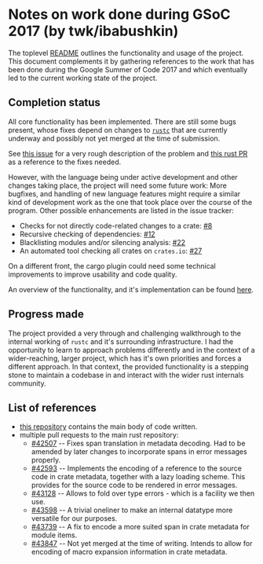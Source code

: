 # Notes on work done during GSoC 2017 (by twk/ibabushkin)
The toplevel [README](https://github.com/ibabushkin/rust-semverver/blob/master/README.md)
outlines the functionality and usage of the project. This document complements it by
gathering references to the work that has been done during the Google Summer of Code 2017
and which eventually led to the current working state of the project.

## Completion status
All core functionality has been implemented. There are still some bugs present, whose
fixes depend on changes to [`rustc`](https://github.com/rust-lang/rust) that are currently
underway and possibly not yet merged at the time of submission.

See [this issue](https://github.com/ibabushkin/rust-semverver/issues/24) for a very rough
description of the problem and [this rust PR](https://github.com/rust-lang/rust/pull/43847)
as a reference to the fixes needed.

However, with the language being under active development and other changes taking place,
the project will need some future work: More bugfixes, and handling of new language
features might require a similar kind of development work as the one that took place over
the course of the program. Other possible enhancements are listed in the issue tracker:

* Checks for not directly code-related changes to a crate:
  [#8](https://github.com/ibabushkin/rust-semverver/issues/8)
* Recursive checking of dependencies:
  [#12](https://github.com/ibabushkin/rust-semverver/issues/12)
* Blacklisting modules and/or silencing analysis:
  [#22](https://github.com/ibabushkin/rust-semverver/issues/22)
* An automated tool checking all crates on `crates.io`:
  [#27](https://github.com/ibabushkin/rust-semverver/issues/27)

On a different front, the cargo plugin could need some technical improvements to improve
usability and code quality.

An overview of the functionality, and it's implementation can be found
[here](https://github.com/ibabushkin/rust-semverver/blob/master/doc/impl_notes.md).

## Progress made
The project provided a very through and challenging walkthrough to the internal working of
`rustc` and it's surrounding infrastructure. I had the opportunity to learn to approach
problems differently and in the context of a wider-reaching, larger project, which has
it's own priorities and forces a different approach. In that context, the provided
functionality is a stepping stone to maintain a codebase in and interact with the wider
rust internals community.

## List of references
* [this repository](https://github.com/ibabushkin/rust-semverver) contains the main body
  of code written.
* multiple pull requests to the main rust repository:
  * [#42507](https://github.com/rust-lang/rust/pull/42507) -- Fixes span translation in
    metadata decoding. Had to be amended by later changes to incorporate spans in error
    messages properly.
  * [#42593](https://github.com/rust-lang/rust/pull/42593) -- Implements the encoding of a
    reference to the source code in crate metadata, together with a lazy loading scheme.
    This provides for the source code to be rendered in error messages.
  * [#43128](https://github.com/rust-lang/rust/pull/43128) -- Allows to fold over type
    errors - which is a facility we then use.
  * [#43598](https://github.com/rust-lang/rust/pull/43598) -- A trivial oneliner to make
    an internal datatype more versatile for our purposes.
  * [#43739](https://github.com/rust-lang/rust/pull/43739) -- A fix to encode a more
    suited span in crate metadata for module items.
  * [#43847](https://github.com/rust-lang/rust/pull/43847) -- Not yet merged at the time
  of writing. Intends to allow for encoding of macro expansion information in crate
  metadata.
